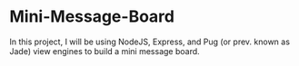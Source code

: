 # Mini-Message-Board
In this project, I will be using NodeJS, Express, and Pug (or prev. known as Jade) view engines to build a mini message board.
